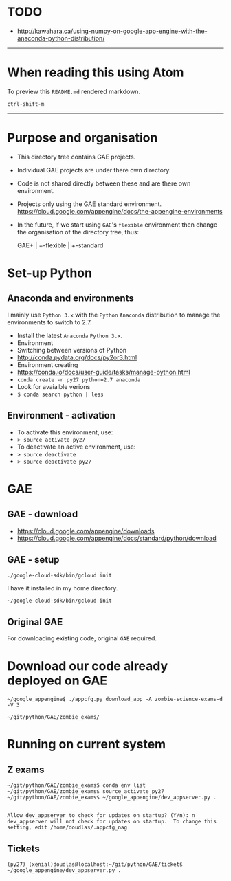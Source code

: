 # TODO

* http://kawahara.ca/using-numpy-on-google-app-engine-with-the-anaconda-python-distribution/

---

# When reading this using Atom

To preview this `README.md` rendered markdown.

    ctrl-shift-m

---

# Purpose and organisation

* This directory tree contains GAE projects.
* Individual GAE projects are under there own directory.
* Code is not shared directly between these and are there own environment.
* Projects only using the GAE standard environment. https://cloud.google.com/appengine/docs/the-appengine-environments
 * In the future, if we start using `GAE`'s `flexible` environment then change the organisation of the directory tree, thus:


    GAE+
       |
       +-flexible
       |
       +-standard

# Set-up Python

## Anaconda and environments
I mainly use `Python 3.x` with the `Python` `Anaconda`
distribution to manage the environments to switch to 2.7.

* Install the latest `Anaconda` `Python 3.x`.
* Environment
 * Switching between versions of Python
 * http://conda.pydata.org/docs/py2or3.html
* Environment creating
 * https://conda.io/docs/user-guide/tasks/manage-python.html
 * `conda create -n py27 python=2.7 anaconda`
* Look for avaialble verions
 * `$ conda search python | less`

## Environment - activation
 * To activate this environment, use:
 * `> source activate py27`
* To deactivate an active environment, use:
 * `> source deactivate`
 * `> source deactivate py27`

# GAE

## GAE - download

* https://cloud.google.com/appengine/downloads
* https://cloud.google.com/appengine/docs/standard/python/download

## GAE - setup

`./google-cloud-sdk/bin/gcloud init`

I have it installed in my home directory.

`~/google-cloud-sdk/bin/gcloud init`

## Original GAE

For downloading existing code, original `GAE` required.

# Download our code already deployed on GAE

`~/google_appengine$ ./appcfg.py download_app -A zombie-science-exams-d -V 3`

`~/git/python/GAE/zombie_exams/`

# Running on current system

## Z exams

    ~/git/python/GAE/zombie_exams$ conda env list
    ~/git/python/GAE/zombie_exams$ source activate py27
    ~/git/python/GAE/zombie_exams$ ~/google_appengine/dev_appserver.py .


    Allow dev_appserver to check for updates on startup? (Y/n): n
    dev_appserver will not check for updates on startup.  To change this setting, edit /home/doudlas/.appcfg_nag

## Tickets

    (py27) (xenial)doudlas@localhost:~/git/python/GAE/ticket$ ~/google_appengine/dev_appserver.py .
